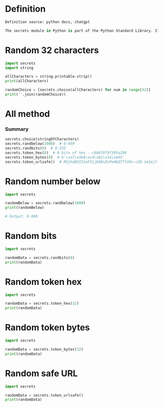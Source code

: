 
# Definition
```python
Definition source: python docs, chatgpt

The secrets module in Python is part of the Python Standard Library. It provides functions for generating secure random numbers suitable for managing data such as passwords, account authentication, and cryptographic keys. It is especially useful for generating cryptographically strong random numbers for sensitive operations.
```





# Random 32 characters 
```python
import secrets
import string

allCharacters = string.printable.strip()
print(allCharacters)

randomChoice = [secrets.choice(allCharacters) for num in range(32)]
print(''.join(randomChoice))
```

# All method

### Summary
```python
secrets.choice(stringOfCharacters)
secrets.randbelow(1000)  # 0-999
secrets.randbits(8)  # 0-255
secrets.token_hex(8)  # 8 bits of hex - c6b87079f395a298
secrets.token_bytes(8)  # b'\xa7\xde8\xc4\x02\x16\xe65'
secrets.token_urlsafe()  # ROjhdQVI2SoFS1jEARnZvPeHbQT7lVOo-cZA-im1ejY
```






# Random number below
```python
import secrets

randomBelow = secrets.randbelow(1000)
print(randomBelow)

# Output: 0-999
```


# Random bits  
```python
import secrets

randomData = secrets.randbits(8)
print(randomData)

```


# Random token hex
```python
import secrets

randomData = secrets.token_hex(32)
print(randomData)

```



# Random token bytes
```python
import secrets

randomData = secrets.token_bytes(32)
print(randomData)
```

# Random safe URL
```python
import secrets

randomData = secrets.token_urlsafe()
print(randomData)
```























